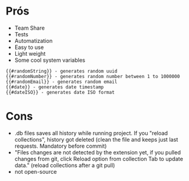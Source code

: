 # Prós

- Team Share
- Tests
- Automatization
- Easy to use
- Light weight
- Some cool system variables

```
{{#randomString}} - generates random uuid
{{#randomNumber}} - generates random number between 1 to 1000000
{{#randomEmail}} - generates random email
{{#date}} - generates date timestamp
{{#dateISO}} - generates date ISO format
```

# Cons

- .db files saves all history while running project. If you "reload collections", history got deleted (clean the file and keeps just last requests. Mandatory before commit)
- "Files changes are not detected by the extension yet, if you pulled changes from git, click Reload option from collection Tab to update data." (reload collections after a git pull)
- not open-source
